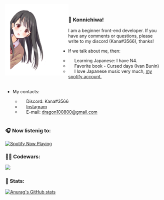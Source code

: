 <img align="left" width = 40% src="./photo1.png"> <samp> <br>
### 👋 Konnichiwa!
I am a beginner front-end developer. If you have any comments or questions, please write to my discord (Kana#3566), thanks!
+  If we talk about me, then:
    + &nbsp;&nbsp;&nbsp;&nbsp;&nbsp;Learning Japanese: I have N4.
    + &nbsp;&nbsp;&nbsp;&nbsp;&nbsp;Favorite book - Cursed days (Ivan Bunin)
    + &nbsp;&nbsp;&nbsp;&nbsp;&nbsp;I love Japanese music very much, [my spotify account.](https://open.spotify.com/user/iwzw7mu8kbeqszm8lc7jn88xk)<br/><br/>
+ My contacts:
    + &nbsp;&nbsp;&nbsp;&nbsp;&nbsp;Discord: Kana#3566
    + &nbsp;&nbsp;&nbsp;&nbsp;&nbsp;[Instagram](https://www.instagram.com/kanamonogatari/ "Instagram")
    + &nbsp;&nbsp;&nbsp;&nbsp;&nbsp;E-mail: dragon100800@gmail.com
    <!--+ &nbsp;&nbsp;&nbsp;&nbsp;&nbsp;[Codingame](https://www.codingame.com/profile/30f505d4d9d71977e14ba4a98360031a8075324 "Codingame") -->
    
    <br/>


### 🎧 Now listenig to:
[<img src="https://kanamonogatari.vercel.app/api/spotify-playing" alt="Spotify Now Playing" width="350" />](https://open.spotify.com/user/iwzw7mu8kbeqszm8lc7jn88xk)
<br/>
### 👨‍💻 Codewars:
[<img src="https://www.codewars.com/users/KanaMonogatari/badges/large">](https://www.codewars.com/users/KanaMonogatari)


### 🦉 Stats:

[![Anurag's GitHub stats](https://github-readme-stats.vercel.app/api?username=KanaMonogatari&show_icons=true&theme=tokyonight)](https://github.com/anuraghazra/github-readme-stats)

<!--
[![Top Langs](https://github-readme-stats.vercel.app/api/top-langs/?username=KanaMonogatari&layout=compact&theme=tokyonight)](https://github.com/anuraghazra/github-readme-stats) -

-->
